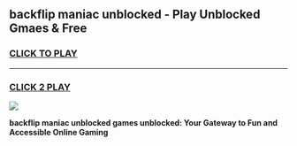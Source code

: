 
## backflip maniac unblocked - Play Unblocked Gmaes & Free
<h3>
<a href="https://news.freeplayer.one?title=backflip_maniac_unblocked&ref=16F">CLICK TO PLAY</a></h3>
<hr>

<h3>
<a href="https://news.freeplayer.one?title=backflip_maniac_unblocked&ref=16F">CLICK 2 PLAY</a>
  
</h3>

<a href="https://news.freeplayer.one?title=backflip_maniac_unblocked&ref=16F/"><img src="https://clearcache.store/games.png"></a>


**backflip maniac unblocked games unblocked: Your Gateway to Fun and Accessible Online Gaming**
